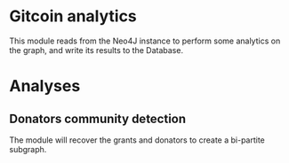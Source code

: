 # Gitcoin analytics

This module reads from the Neo4J instance to perform some analytics on the graph, and write its results to the Database. 

# Analyses

## Donators community detection
The module will recover the grants and donators to create a bi-partite subgraph. 